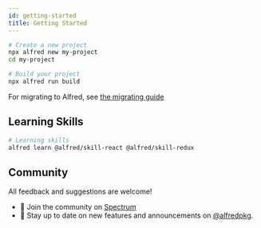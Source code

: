 ```yaml
---
id: getting-started
title: Getting Started
---
```


```bash
# Create a new project
npx alfred new my-project
cd my-project

# Build your project
npx alfred run build
```

For migrating to Alfred, see [the migrating guide](migrating-to-alfred)

## Learning Skills

```bash
# Learning skills
alfred learn @alfred/skill-react @alfred/skill-redux
```

## Community

All feedback and suggestions are welcome!

- 💬 Join the community on [Spectrum](https://spectrum.chat/alfred)
- 📣 Stay up to date on new features and announcements on [@alfredpkg](https://twitter.com/alfredpkg).
